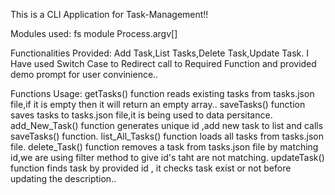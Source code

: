 This is a CLI Application for Task-Management!!

Modules used:
fs module
Process.argv[] 

Functionalities Provided: Add Task,List Tasks,Delete Task,Update Task.
 I Have used Switch Case to Redirect call to Required Function and provided demo prompt for user convinience..

Functions Usage:
 getTasks() function reads existing tasks from tasks.json file,if it is empty then it will return an empty array..
 saveTasks() function saves tasks to tasks.json file,it is being used to data persitance.
 add_New_Task() function generates unique id ,add new task to list and calls saveTasks() function.
 list_All_Tasks() function loads all tasks from tasks.json file.
 delete_Task() function removes a task from tasks.json file by matching id,we are using filter method to give id's taht are not matching.
 updateTask() function finds task by provided id , it checks task exist or not before updating the description..

